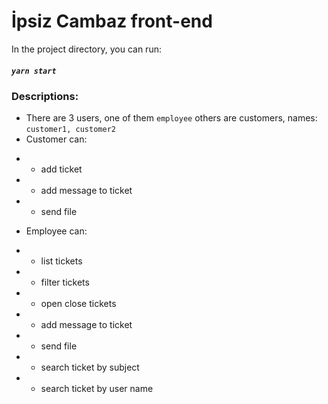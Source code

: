 # İpsiz Cambaz front-end 

In the project directory, you can run:

##### `yarn start`

### Descriptions:

- There are 3 users, one of them `employee` others are customers, names: `customer1, customer2`
- Customer can:
* * add ticket
* * add message to ticket
* * send file
- Employee can:
* * list tickets
* * filter tickets
* * open close tickets
* * add message to ticket
* * send file
* * search ticket by subject
* * search ticket by user name

